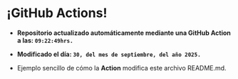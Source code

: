 # ¡GitHub Actions!
* **Repositorio actualizado automáticamente mediante una GitHub Action a las: `09:22:49hrs.`**
* **Modificado el día: `30, del mes de septiembre, del año 2025.`**

* Ejemplo sencillo de cómo la **Action** modifica este archivo README.md.
